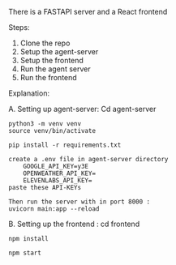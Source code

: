 There is a FASTAPI server and a React frontend

Steps:
1. Clone the repo
2. Setup the agent-server
3. Setup the frontend
4. Run the agent server
5. Run the frontend


Explanation:

A. Setting up agent-server:
    Cd agent-server

    python3 -m venv venv
    source venv/bin/activate

    pip install -r requirements.txt

    create a .env file in agent-server directory 
        GOOGLE_API_KEY=y3E
        OPENWEATHER_API_KEY=
        ELEVENLABS_API_KEY=
    paste these API-KEYs

    Then run the server with in port 8000 :
    uvicorn main:app --reload 



B. Setting up the frontend :
    cd frontend

    npm install

    npm start